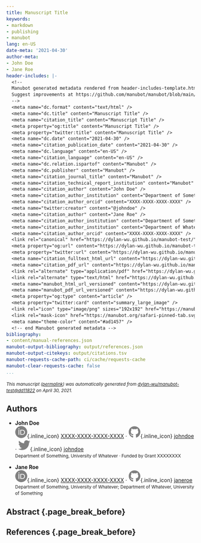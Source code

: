 ```yaml
---
title: Manuscript Title
keywords:
- markdown
- publishing
- manubot
lang: en-US
date-meta: '2021-04-30'
author-meta:
- John Doe
- Jane Roe
header-includes: |-
  <!--
  Manubot generated metadata rendered from header-includes-template.html.
  Suggest improvements at https://github.com/manubot/manubot/blob/main/manubot/process/header-includes-template.html
  -->
  <meta name="dc.format" content="text/html" />
  <meta name="dc.title" content="Manuscript Title" />
  <meta name="citation_title" content="Manuscript Title" />
  <meta property="og:title" content="Manuscript Title" />
  <meta property="twitter:title" content="Manuscript Title" />
  <meta name="dc.date" content="2021-04-30" />
  <meta name="citation_publication_date" content="2021-04-30" />
  <meta name="dc.language" content="en-US" />
  <meta name="citation_language" content="en-US" />
  <meta name="dc.relation.ispartof" content="Manubot" />
  <meta name="dc.publisher" content="Manubot" />
  <meta name="citation_journal_title" content="Manubot" />
  <meta name="citation_technical_report_institution" content="Manubot" />
  <meta name="citation_author" content="John Doe" />
  <meta name="citation_author_institution" content="Department of Something, University of Whatever" />
  <meta name="citation_author_orcid" content="XXXX-XXXX-XXXX-XXXX" />
  <meta name="twitter:creator" content="@johndoe" />
  <meta name="citation_author" content="Jane Roe" />
  <meta name="citation_author_institution" content="Department of Something, University of Whatever" />
  <meta name="citation_author_institution" content="Department of Whatever, University of Something" />
  <meta name="citation_author_orcid" content="XXXX-XXXX-XXXX-XXXX" />
  <link rel="canonical" href="https://dylan-wu.github.io/manubot-test/" />
  <meta property="og:url" content="https://dylan-wu.github.io/manubot-test/" />
  <meta property="twitter:url" content="https://dylan-wu.github.io/manubot-test/" />
  <meta name="citation_fulltext_html_url" content="https://dylan-wu.github.io/manubot-test/" />
  <meta name="citation_pdf_url" content="https://dylan-wu.github.io/manubot-test/manuscript.pdf" />
  <link rel="alternate" type="application/pdf" href="https://dylan-wu.github.io/manubot-test/manuscript.pdf" />
  <link rel="alternate" type="text/html" href="https://dylan-wu.github.io/manubot-test/v/dd118227c2910fc2daab2703d6b88a8679094d56/" />
  <meta name="manubot_html_url_versioned" content="https://dylan-wu.github.io/manubot-test/v/dd118227c2910fc2daab2703d6b88a8679094d56/" />
  <meta name="manubot_pdf_url_versioned" content="https://dylan-wu.github.io/manubot-test/v/dd118227c2910fc2daab2703d6b88a8679094d56/manuscript.pdf" />
  <meta property="og:type" content="article" />
  <meta property="twitter:card" content="summary_large_image" />
  <link rel="icon" type="image/png" sizes="192x192" href="https://manubot.org/favicon-192x192.png" />
  <link rel="mask-icon" href="https://manubot.org/safari-pinned-tab.svg" color="#ad1457" />
  <meta name="theme-color" content="#ad1457" />
  <!-- end Manubot generated metadata -->
bibliography:
- content/manual-references.json
manubot-output-bibliography: output/references.json
manubot-output-citekeys: output/citations.tsv
manubot-requests-cache-path: ci/cache/requests-cache
manubot-clear-requests-cache: false
...
```







<small><em>
This manuscript
([permalink](https://dylan-wu.github.io/manubot-test/v/dd118227c2910fc2daab2703d6b88a8679094d56/))
was automatically generated
from [dylan-wu/manubot-test@dd11822](https://github.com/dylan-wu/manubot-test/tree/dd118227c2910fc2daab2703d6b88a8679094d56)
on April 30, 2021.
</em></small>

## Authors



+ **John Doe**<br>
    ![ORCID icon](images/orcid.svg){.inline_icon}
    [XXXX-XXXX-XXXX-XXXX](https://orcid.org/XXXX-XXXX-XXXX-XXXX)
    · ![GitHub icon](images/github.svg){.inline_icon}
    [johndoe](https://github.com/johndoe)
    · ![Twitter icon](images/twitter.svg){.inline_icon}
    [johndoe](https://twitter.com/johndoe)<br>
  <small>
     Department of Something, University of Whatever
     · Funded by Grant XXXXXXXX
  </small>

+ **Jane Roe**<br>
    ![ORCID icon](images/orcid.svg){.inline_icon}
    [XXXX-XXXX-XXXX-XXXX](https://orcid.org/XXXX-XXXX-XXXX-XXXX)
    · ![GitHub icon](images/github.svg){.inline_icon}
    [janeroe](https://github.com/janeroe)<br>
  <small>
     Department of Something, University of Whatever; Department of Whatever, University of Something
  </small>



## Abstract {.page_break_before}




## References {.page_break_before}

<!-- Explicitly insert bibliography here -->
<div id="refs"></div>
